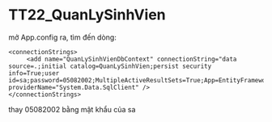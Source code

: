 # TT22_QuanLySinhVien
mở App.config ra, tìm đến dòng:
```
<connectionStrings>
	 <add name="QuanLySinhVienDbContext" connectionString="data source=.;initial catalog=QuanLySinhVien;persist security info=True;user id=sa;password=05082002;MultipleActiveResultSets=True;App=EntityFramework" providerName="System.Data.SqlClient" />
</connectionStrings>
```
thay 05082002 bằng mật khẩu của sa
